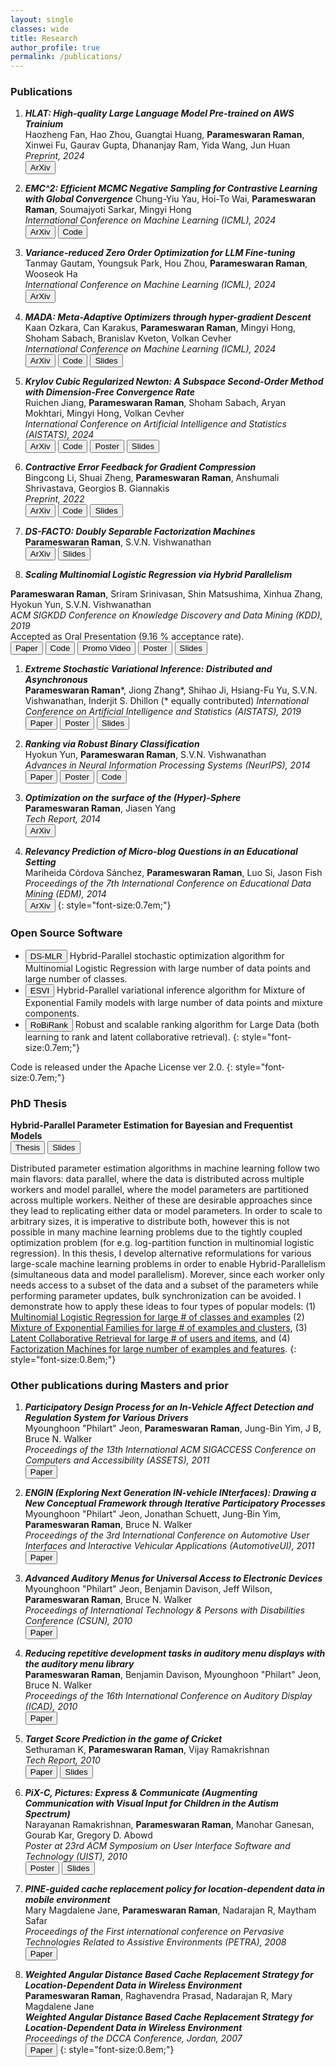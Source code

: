 ```yaml
---
layout: single 
classes: wide
title: Research
author_profile: true
permalink: /publications/
---
```


### Publications
1. <span style="font-size=0.75em;font-style:italic;font-weight:bold;">HLAT: High-quality Large Language Model Pre-trained on AWS Trainium</span>  
Haozheng Fan, Hao Zhou, Guangtai Huang, **Parameswaran Raman**, Xinwei Fu, Gaurav Gupta, Dhananjay Ram, Yida Wang, Jun Huan  
*Preprint, 2024*  
[<button type="button" class="btn btn-info">ArXiv</button>](https://arxiv.org/abs/2404.10630)

1. <span style="font-size=0.75em;font-style:italic;font-weight:bold;">EMC^2: Efficient MCMC Negative Sampling for Contrastive Learning with Global Convergence</span> 
Chung-Yiu Yau, Hoi-To Wai, **Parameswaran Raman**, Soumajyoti Sarkar, Mingyi Hong  
*International Conference on Machine Learning (ICML), 2024*  
[<button type="button" class="btn btn-info">ArXiv</button>](https://arxiv.org/abs/2404.10575)
[<button type="button" class="btn btn-info">Code</button>](https://github.com/amazon-science/contrastive_emc2)

1. <span style="font-size=0.75em;font-style:italic;font-weight:bold;">Variance-reduced Zero Order Optimization for LLM Fine-tuning</span>
Tanmay Gautam, Youngsuk Park, Hou Zhou, **Parameswaran Raman**, Wooseok Ha  
*International Conference on Machine Learning (ICML), 2024*  
[<button type="button" class="btn btn-info">ArXiv</button>](https://arxiv.org/abs/2404.08080)

1. <span style="font-size=0.75em;font-style:italic;font-weight:bold;">MADA: Meta-Adaptive Optimizers through hyper-gradient Descent</span>  
Kaan Ozkara, Can Karakus, **Parameswaran Raman**, Mingyi Hong, Shoham Sabach, Branislav Kveton, Volkan Cevher  
*International Conference on Machine Learning (ICML), 2024*  
[<button type="button" class="btn btn-info">ArXiv</button>](https://arxiv.org/abs/2401.08893)
[<button type="button" class="btn btn-info">Code</button>](https://github.com/amazon-science/mada_optimizer_search)
[<button type="button" class="btn btn-info">Slides</button>](/files/MADA_final_presentation.pdf)

1. <span style="font-size=0.75em;font-style:italic;font-weight:bold;">Krylov Cubic Regularized Newton: A Subspace Second-Order Method with Dimension-Free Convergence Rate</span>  
Ruichen Jiang, **Parameswaran Raman**, Shoham Sabach, Aryan Mokhtari, Mingyi Hong, Volkan Cevher  
*International Conference on Artificial Intelligence and Statistics (AISTATS), 2024*  
[<button type="button" class="btn btn-info">ArXiv</button>](https://arxiv.org/abs/2401.03058)
[<button type="button" class="btn btn-info">Code</button>](https://github.com/amazon-science/krylov-cubic-regularized-newton)
[<button type="button" class="btn btn-info">Poster</button>](/files/Krylov_CRN_poster_AISTATS_2024.pdf)
[<button type="button" class="btn btn-info">Slides</button>](/files/Slides_Krylov_CRN.pdf)

1. <span style="font-size=0.75em;font-style:italic;font-weight:bold;">Contractive Error Feedback for Gradient Compression</span>  
Bingcong Li, Shuai Zheng, **Parameswaran Raman**, Anshumali Shrivastava, Georgios B. Giannakis   
*Preprint, 2022*  
[<button type="button" class="btn btn-info">ArXiv</button>](https://arxiv.org/abs/2312.08538)
[<button type="button" class="btn btn-info">Code</button>](https://github.com/BingcongLi/ConEF)
[<button type="button" class="btn btn-info">Slides</button>](/files/ConEF_final_presentation.pdf)

1. <span style="font-size=0.75em;font-style:italic;font-weight:bold;">DS-FACTO: Doubly Separable Factorization Machines</span>  
**Parameswaran Raman**, S.V.N. Vishwanathan   
[<button type="button" class="btn btn-info">ArXiv</button>](https://arxiv.org/abs/2004.13940)
[<button type="button" class="btn btn-info">Slides</button>](/files/dsfacto_slides.pdf)

1. <span style="font-size=0.75em;font-style:italic;font-weight:bold;">Scaling Multinomial Logistic Regression via Hybrid Parallelism</span> 

**Parameswaran Raman**, Sriram Srinivasan, Shin Matsushima, Xinhua Zhang, Hyokun Yun, S.V.N. Vishwanathan    
*ACM SIGKDD Conference on Knowledge Discovery and Data Mining (KDD), 2019*  
Accepted as Oral Presentation (9.16 % acceptance rate).   
[<button type="button" class="btn btn-info">Paper</button>](/files/mlr-kdd19.pdf)
[<button type="button" class="btn btn-info">Code</button>](https://bitbucket.org/params/dsmlr)
[<button type="button" class="btn btn-info">Promo Video</button>](https://www.youtube.com/watch?v=1YdTSldKVno)
[<button type="button" class="btn btn-info">Poster</button>](/files/dsmlr_KDD19_poster.pdf)
[<button type="button" class="btn btn-info">Slides</button>](/files/dsmlr_KDD19_slides_short.pdf)

1. <span style="font-size=0.75em;font-style:italic;font-weight:bold;">Extreme Stochastic Variational Inference: Distributed and Asynchronous</span>  
**Parameswaran Raman***, Jiong Zhang*, Shihao Ji, Hsiang-Fu Yu, S.V.N. Vishwanathan, Inderjit S. Dhillon (* equally contributed) 
*International Conference on Artificial Intelligence and Statistics (AISTATS), 2019*    
[<button type="button" class="btn btn-info">Paper</button>](/files/esvi-aistats19.pdf)
[<button type="button" class="btn btn-info">Poster</button>](/files/esvi-poster.pdf)
[<button type="button" class="btn btn-info">Slides</button>](/files/esvi-talk-labmeeting.pdf)

1. <span style="font-size=0.75em;font-style:italic;font-weight:bold;">Ranking via Robust Binary Classification</span>  
Hyokun Yun, **Parameswaran Raman**, S.V.N. Vishwanathan   
*Advances in Neural Information Processing Systems (NeurIPS), 2014*  
[<button type="button" class="btn btn-info">Paper</button>](https://proceedings.neurips.cc/paper_files/paper/2014/file/3d779cae2d46cf6a8a99a35ba4167977-Paper.pdf)
[<button type="button" class="btn btn-info">Poster</button>](/files/RoBiRank_Poster.pdf)
[<button type="button" class="btn btn-info">Code</button>](https://bitbucket.org/d_ijk_stra/robirank)

1. <span style="font-size=0.75em;font-style:italic;font-weight:bold;">Optimization on the surface of the (Hyper)-Sphere</span>  
**Parameswaran Raman**, Jiasen Yang   
*Tech Report, 2014*  
[<button type="button" class="btn btn-info">ArXiv</button>](https://arxiv.org/abs/1909.06463)

1. <span style="font-size=0.75em;font-style:italic;font-weight:bold;">Relevancy Prediction of Micro-blog Questions in an Educational Setting</span>  
Mariheida Córdova Sánchez, **Parameswaran Raman**, Luo Si, Jason Fish   
*Proceedings of the 7th International Conference on Educational Data Mining (EDM), 2014*  
[<button type="button" class="btn btn-info">ArXiv</button>](/files/Poster_EDM_2014.pdf)
{: style="font-size:0.7em;"}

### Open Source Software
* [<button type="button" class="btn btn-info">DS-MLR</button>](https://bitbucket.org/params/dsmlr) 
Hybrid-Parallel stochastic optimization algorithm for Multinomial Logistic Regression with large number of data points and large number of classes.
* [<button type="button" class="btn btn-info">ESVI</button>](https://bitbucket.org/params/dmixmodels) 
Hybrid-Parallel variational inference algorithm for Mixture of Exponential Family models with large number of data points and mixture components.
* [<button type="button" class="btn btn-info">RoBiRank</button>](https://bitbucket.org/d_ijk_stra/robirank) 
Robust and scalable ranking algorithm for Large Data (both learning to rank and latent collaborative retrieval).
{: style="font-size:0.7em;"}

Code is released under the Apache License ver 2.0.
{: style="font-size:0.7em;"}

### PhD Thesis 
**Hybrid-Parallel Parameter Estimation for Bayesian and Frequentist Models**  
[<button type="button" class="btn btn-info">Thesis</button>](/files/params_phd_thesis.pdf)
[<button type="button" class="btn btn-info">Slides</button>](/files/phd_defense_slides.pdf)

<!--Distributed parameter estimation algorithms in machine learning follow two main flavors: data parallel, where the data is distributed across multiple workers and model parallel, where the model parameters are partitioned across multiple workers. The main limitation of the first approach is that the model parameters need to be replicated on every machine. This is problematic when the number of parameters is very large, and hence cannot fit in a single machine. The drawback of the latter approach is that the data needs to be replicated on each machine. In this thesis, I propose Hybrid-Parallelism, an approach that allows us to partition both, the data as well as the model parameters
simultaneously. As a result, each worker only needs access to a subset of the data and a subset of the parameters while performing parameter updates. I also develop novel reformulations for various large-scale problems which allow us to achieve such Hybrid-Parallelism. My work broadly covers four types of opular models: (1) Multinomial Logistic Regression (2) Mixture of Exponential Families, (3) Latent Collaborative Retrieval, and (4) Factorization Machines. In all cases, I show how to exploit the access pattern of parameter updates to derive Hybrid-Parallel asynchronous algorithms.-->

Distributed parameter estimation algorithms in machine learning follow two main flavors: data parallel, where the data is distributed across multiple workers and model parallel, where the model parameters are partitioned across multiple workers. Neither of these are desirable approaches since they lead to replicating either data or model parameters. In order to scale to arbitrary sizes, it is imperative to distribute both, however this is not possible in many machine learning problems due to the tightly coupled optimization problem (for e.g. log-partition function in multinomial logistic regression). In this thesis, I develop alternative reformulations for various large-scale machine learning problems in order to enable Hybrid-Parallelism (simultaneous data and model parallelism). Morever, since each worker only needs access to a subset of the data and a subset of the parameters while performing parameter updates, bulk synchronization can be avoided. I demonstrate how to apply these ideas to four types of popular models: (1) [Multinomial Logistic Regression for large # of classes and examples](/files/dsmlr_KDD19_poster.pdf) (2) [Mixture of Exponential Families for large # of examples and clusters](/files/esvi-poster.pdf), (3) [Latent Collaborative Retrieval for large # of users and items](/files/RoBiRank_Poster.pdf), and (4) [Factorization Machines for large number of examples and features](https://arxiv.org/abs/2004.13940).
{: style="font-size:0.8em;"}

### Other publications during Masters and prior
1. <span style="font-size=0.75em;font-style:italic;font-weight:bold;">Participatory Design Process for an In-Vehicle Affect Detection and Regulation System for Various Drivers</span>  
Myounghoon "Philart" Jeon, **Parameswaran Raman**, Jung-Bin Yim, J B, Bruce N. Walker  
*Proceedings of the 13th International ACM SIGACCESS Conference on Computers and Accessibility (ASSETS), 2011*  
[<button type="button" class="btn btn-info">Paper</button>](/files/assets11_jeon.pdf)

1. <span style="font-size=0.75em;font-style:italic;font-weight:bold;">ENGIN (Exploring Next Generation IN-vehicle INterfaces): Drawing a New Conceptual Framework through Iterative Participatory Processes</span>  
Myounghoon "Philart" Jeon, Jonathan Schuett, Jung-Bin Yim, **Parameswaran Raman**, Bruce N. Walker  
*Proceedings of the 3rd International Conference on Automotive User Interfaces and Interactive Vehicular Applications (AutomotiveUI), 2011*  
[<button type="button" class="btn btn-info">Paper</button>](/files/ENGIN_AutomotiveUI2011_Philart.pdf)

1. <span style="font-size=0.75em;font-style:italic;font-weight:bold;">Advanced Auditory Menus for Universal Access to Electronic Devices</span>  
Myounghoon "Philart" Jeon, Benjamin Davison, Jeff Wilson, **Parameswaran Raman**, Bruce N. Walker   
*Proceedings of International Technology & Persons with Disabilities Conference (CSUN), 2010*  
[<button type="button" class="btn btn-info">Paper</button>](/files/CSUN2010_ExtendedAbstract_091102-BNW.pdf)

1. <span style="font-size=0.75em;font-style:italic;font-weight:bold;">Reducing repetitive development tasks in auditory menu displays with the auditory menu library</span>  
**Parameswaran Raman**, Benjamin Davison, Myounghoon "Philart" Jeon, Bruce N. Walker   
*Proceedings of the 16th International Conference on Auditory Display (ICAD), 2010*  
[<button type="button" class="btn btn-info">Paper</button>](/files/AML_ICAD_2010.pdf)

1. <span style="font-size=0.75em;font-style:italic;font-weight:bold;">Target Score Prediction in the game of Cricket</span>  
Sethuraman K, **Parameswaran Raman**, Vijay Ramakrishnan   
*Tech Report, 2010*  
[<button type="button" class="btn btn-info">Paper</button>](/files/ML_Project_CS7641_report.pdf)
[<button type="button" class="btn btn-info">Slides</button>](/files/ML_Project_CS7641_slides.pdf)

1. <span style="font-size=0.75em;font-style:italic;font-weight:bold;">PiX-C, Pictures: Express & Communicate (Augmenting Communication with Visual Input for Children in the Autism Spectrum)</span>  
Narayanan Ramakrishnan, **Parameswaran Raman**, Manohar Ganesan, Gourab Kar, Gregory D. Abowd   
*Poster at 23rd ACM Symposium on User Interface Software and Technology (UIST), 2010*  
[<button type="button" class="btn btn-info">Poster</button>](/files/PiX-C_Poster.pdf)
[<button type="button" class="btn btn-info">Slides</button>](/files/NLP_TermProject.pdf)

1. <span style="font-size=0.75em;font-style:italic;font-weight:bold;">PINE-guided cache replacement policy for location-dependent data in mobile environment</span>  
Mary Magdalene Jane, **Parameswaran Raman**, Nadarajan R, Maytham Safar   
*Proceedings of the First international conference on Pervasive Technologies Related to Assistive Environments (PETRA), 2008*  
[<button type="button" class="btn btn-info">Paper</button>](/files/PINE.pdf)

1. <span style="font-size=0.75em;font-style:italic;font-weight:bold;">Weighted Angular Distance Based Cache Replacement Strategy for Location-Dependent Data in Wireless Environment</span>  
**Parameswaran Raman**, Raghavendra Prasad, Nadarajan R, Mary Magdalene Jane   
<span style="font-size=0.75em;font-style:italic;font-weight:bold;">Weighted Angular Distance Based Cache Replacement Strategy for Location-Dependent Data in Wireless Environment</span>  
*Proceedings of the DCCA Conference, Jordan, 2007*  
[<button type="button" class="btn btn-info">Paper</button>](/files/WIDAAP_cameraready_Jordan.pdf)
{: style="font-size:0.8em;"}
